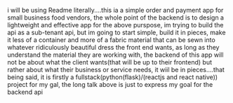 i will be using Readme literally....this ia a simple order and payment app for small business food vendors, the whole point of the backend is to design a lightweight and effective app for the above purspose, im trying to build the api as a sub-tenant api, but im going to start simple, build it in pieces, make it less of a container and more of a fabric material that can be sewn into whatever ridiculously beautiful dress the front end wants, as long as they understand the material they are working with, the backend of this app will not be about what the client wants(that will be up to their frontend) but rather about what their business or service needs, it wiil be in pieces....that being said, it is firstly a fullstack(python(flask)/(reactjs and react native)) project for my gal, the long talk above is just to express my goal for the backend api
